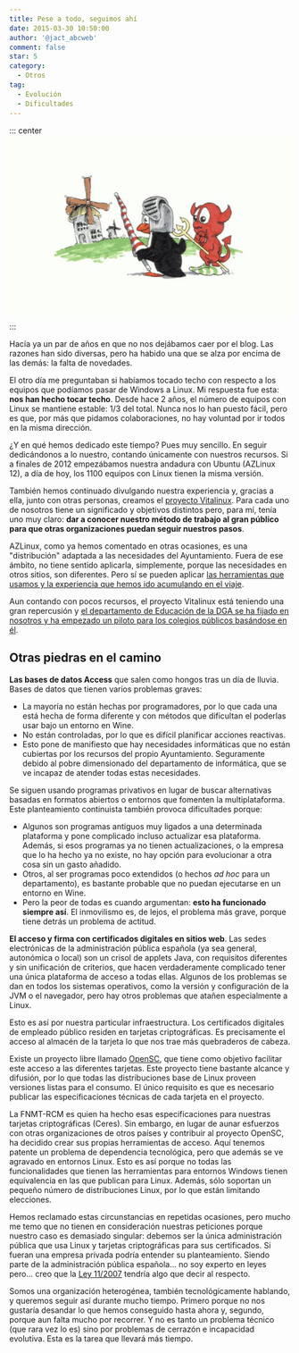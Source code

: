 ```yaml
---
title: Pese a todo, seguimos ahí
date: 2015-03-30 10:50:00
author: '@jact_abcweb'
comment: false
star: 5
category:
  - Otros
tag:
  - Evolución
  - Dificultades
---
```


::: center
![AZLinux y sus molinos](/img/beastie-tux-quijote.jpg 'AZLinux y sus molinos')
:::

Hacía ya un par de años en que no nos dejábamos caer por el blog. Las razones han sido diversas, pero ha habido una que se alza por encima de las demás: la falta de novedades.

El otro día me preguntaban si habíamos tocado techo con respecto a los equipos que podíamos pasar de Windows a Linux. Mi respuesta fue esta: **nos han hecho tocar techo**. Desde hace 2 años, el número de equipos con Linux se mantiene estable: 1/3 del total. Nunca nos lo han puesto fácil, pero es que, por más que pidamos colaboraciones, no hay voluntad por ir todos en la misma dirección.

¿Y en qué hemos dedicado este tiempo? Pues muy sencillo. En seguir dedicándonos a lo nuestro, contando únicamente con nuestros recursos. Si a finales de 2012 empezábamos nuestra andadura con Ubuntu (AZLinux 12), a día de hoy, los 1100 equipos con Linux tienen la misma versión.

También hemos continuado divulgando nuestra experiencia y, gracias a ella, junto con otras personas, creamos el [proyecto Vitalinux](https://web.archive.org/web/20150420002829/http://www.vitalinux.org/). Para cada uno de nosotros tiene un significado y objetivos distintos pero, para mí, tenía uno muy claro: **dar a conocer nuestro método de trabajo al gran público para que otras organizaciones puedan seguir nuestros pasos**.

AZLinux, como ya hemos comentado en otras ocasiones, es una "distribución" adaptada a las necesidades del Ayuntamiento. Fuera de ese ámbito, no tiene sentido aplicarla, simplemente, porque las necesidades en otros sitios, son diferentes. Pero sí se pueden aplicar [las herramientas que usamos y la experiencia que hemos ido acumulando en el viaje](https://speakerdeck.com/jact/azlinux-vitalinux-y-paqueteria-deb).

Aun contando con pocos recursos, el proyecto Vitalinux está teniendo una gran repercusión y [el departamento de Educación de la DGA se ha fijado en nosotros y ha empezado un piloto para los colegios públicos basándose en él](https://wiki.vitalinux.educa.aragon.es/).

## Otras piedras en el camino

**Las bases de datos Access** que salen como hongos tras un día de lluvia. Bases de datos que tienen varios problemas graves:

- La mayoría no están hechas por programadores, por lo que cada una está hecha de forma diferente y con métodos que dificultan el poderlas usar bajo un entorno en Wine.
- No están controladas, por lo que es difícil planificar acciones reactivas.
- Esto pone de manifiesto que hay necesidades informáticas que no están cubiertas por los recursos del propio Ayuntamiento. Seguramente debido al pobre dimensionado del departamento de informática, que se ve incapaz de atender todas estas necesidades.

Se siguen usando programas privativos en lugar de buscar alternativas basadas en formatos abiertos o entornos que fomenten la multiplataforma. Este planteamiento continuista también provoca dificultades porque:

- Algunos son programas antiguos muy ligados a una determinada plataforma y pone complicado incluso actualizar esa plataforma. Además, si esos programas ya no tienen actualizaciones, o la empresa que lo ha hecho ya no existe, no hay opción para evolucionar a otra cosa sin un gasto añadido.
- Otros, al ser programas poco extendidos (o hechos _ad hoc_ para un departamento), es bastante probable que no puedan ejecutarse en un entorno en Wine.
- Pero la peor de todas es cuando argumentan: **esto ha funcionado siempre así**. El inmovilismo es, de lejos, el problema más grave, porque tiene detrás un problema de actitud.

**El acceso y firma con certificados digitales en sitios web**. Las sedes electrónicas de la administración pública española (ya sea general, autonómica o local) son un crisol de applets Java, con requisitos diferentes y sin unificación de criterios, que hacen verdaderamente complicado tener una única plataforma de acceso a todas ellas. Algunos de los problemas se dan en todos los sistemas operativos, como la versión y configuración de la JVM o el navegador, pero hay otros problemas que atañen especialmente a Linux.

Esto es así por nuestra particular infraestructura. Los certificados digitales de empleado público residen en tarjetas criptográficas. Es precisamente el acceso al almacén de la tarjeta lo que nos trae más quebraderos de cabeza.

Existe un proyecto libre llamado [OpenSC](https://github.com/OpenSC/OpenSC/wiki), que tiene como objetivo facilitar este acceso a las diferentes tarjetas. Este proyecto tiene bastante alcance y difusión, por lo que todas las distribuciones base de Linux proveen versiones listas para el consumo. El único requisito es que es necesario publicar las especificaciones técnicas de cada tarjeta en el proyecto.

La FNMT-RCM es quien ha hecho esas especificaciones para nuestras tarjetas criptográficas (Ceres). Sin embargo, en lugar de aunar esfuerzos con otras organizaciones de otros países y contribuir al proyecto OpenSC, ha decidido crear sus propias herramientas de acceso. Aquí tenemos patente un problema de dependencia tecnológica, pero que además se ve agravado en entornos Linux. Esto es así porque no todas las funcionalidades que tienen las herramientas para entornos Windows tienen equivalencia en las que publican para Linux. Además, sólo soportan un pequeño número de distribuciones Linux, por lo que están limitando elecciones.

Hemos reclamado estas circunstancias en repetidas ocasiones, pero mucho me temo que no tienen en consideración nuestras peticiones porque nuestro caso es demasiado singular: debemos ser la única administración pública que usa Linux y tarjetas criptográficas para sus certificados. Si fueran una empresa privada podría entender su planteamiento. Siendo parte de la administración pública española... no soy experto en leyes pero... creo que la [Ley 11/2007](http://es.wikipedia.org/wiki/Ley_de_Acceso_Electr%C3%B3nico_de_los_Ciudadanos_a_los_Servicios_P%C3%BAblicos) tendría algo que decir al respecto.

Somos una organización heterogénea, también tecnológicamente hablando, y queremos seguir así durante mucho tiempo. Primero porque no nos gustaría desandar lo que hemos conseguido hasta ahora y, segundo, porque aun falta mucho por recorrer. Y no es tanto un problema técnico (que rara vez lo es) sino por problemas de cerrazón e incapacidad evolutiva. Esta es la tarea que llevará más tiempo.
